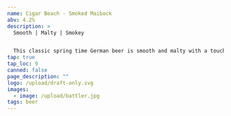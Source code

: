 ```yaml
---
name: Cigar Beach - Smoked Maibock
abv: 4.2%
description: >
  Smooth | Malty | Smokey


  This classic spring time German beer is smooth and malty with a touch of smoke. Brewed with Pilsner and Smoked malts this beer smooth and a delight for the spring time. 
tap: true
tap_loc: 9
canned: false
page_description: ""
logo: /upload/draft-only.svg
images:
  - image: /upload/battler.jpg
tags: beer
---
```

